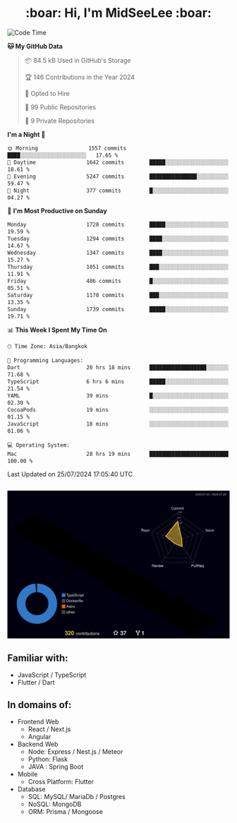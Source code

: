 <h1 align="center"> :boar: Hi, I'm MidSeeLee :boar:</h1>
 
<!--START_SECTION:waka-->
![Code Time](http://img.shields.io/badge/Code%20Time-1%2C849%20hrs%2035%20mins-blue)

**🐱 My GitHub Data** 

> 📦 84.5 kB Used in GitHub's Storage 
 > 
> 🏆 146 Contributions in the Year 2024
 > 
> 💼 Opted to Hire
 > 
> 📜 99 Public Repositories 
 > 
> 🔑 9 Private Repositories 
 > 
**I'm a Night 🦉** 

```text
🌞 Morning                1557 commits        ████░░░░░░░░░░░░░░░░░░░░░   17.65 % 
🌆 Daytime                1642 commits        █████░░░░░░░░░░░░░░░░░░░░   18.61 % 
🌃 Evening                5247 commits        ███████████████░░░░░░░░░░   59.47 % 
🌙 Night                  377 commits         █░░░░░░░░░░░░░░░░░░░░░░░░   04.27 % 
```
📅 **I'm Most Productive on Sunday** 

```text
Monday                   1728 commits        █████░░░░░░░░░░░░░░░░░░░░   19.59 % 
Tuesday                  1294 commits        ████░░░░░░░░░░░░░░░░░░░░░   14.67 % 
Wednesday                1347 commits        ████░░░░░░░░░░░░░░░░░░░░░   15.27 % 
Thursday                 1051 commits        ███░░░░░░░░░░░░░░░░░░░░░░   11.91 % 
Friday                   486 commits         █░░░░░░░░░░░░░░░░░░░░░░░░   05.51 % 
Saturday                 1178 commits        ███░░░░░░░░░░░░░░░░░░░░░░   13.35 % 
Sunday                   1739 commits        █████░░░░░░░░░░░░░░░░░░░░   19.71 % 
```


📊 **This Week I Spent My Time On** 

```text
🕑︎ Time Zone: Asia/Bangkok

💬 Programming Languages: 
Dart                     20 hrs 18 mins      ██████████████████░░░░░░░   71.68 % 
TypeScript               6 hrs 6 mins        █████░░░░░░░░░░░░░░░░░░░░   21.54 % 
YAML                     39 mins             █░░░░░░░░░░░░░░░░░░░░░░░░   02.30 % 
CocoaPods                19 mins             ░░░░░░░░░░░░░░░░░░░░░░░░░   01.15 % 
JavaScript               18 mins             ░░░░░░░░░░░░░░░░░░░░░░░░░   01.06 % 

💻 Operating System: 
Mac                      28 hrs 19 mins      █████████████████████████   100.00 % 
```


 Last Updated on 25/07/2024 17:05:40 UTC
<!--END_SECTION:waka-->

##

![](./profile-3d-contrib/profile-night-rainbow.svg)

## Familiar with:
- JavaScript / TypeScript
- Flutter / Dart

## In domains of:
- Frontend Web
  - React / Next.js
  - Angular
- Backend Web
  - Node: Express / Nest.js / Meteor
  - Python: Flask
  - JAVA : Spring Boot
- Mobile
  - Cross Platform: Flutter
- Database
  - SQL: MySQL/ MariaDb / Postgres
  - NoSQL: MongoDB
  - ORM: Prisma / Mongoose
